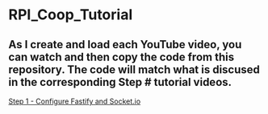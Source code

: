 # RPI_Coop_Tutorial
## As I create and load each YouTube video, you can watch and then copy the code from this repository. The code will match what is discused in the corresponding Step # tutorial videos.
[Step 1 - Configure Fastify and Socket.io](./Step%201)
